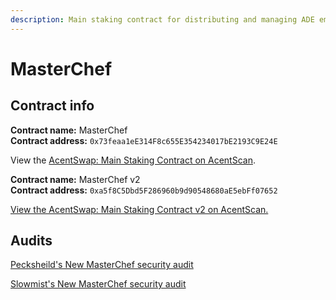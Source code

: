 ```yaml
---
description: Main staking contract for distributing and managing ADE emissions
---
```


# MasterChef

## Contract info

**Contract name:** MasterChef\
**Contract address:** `0x73feaa1eE314F8c655E354234017bE2193C9E24E`

View the [AcentSwap: Main Staking Contract on AcentScan](https://bscscan.com/address/0x73feaa1ee314f8c655e354234017be2193c9e24e).



**Contract name:** MasterChef v2\
**Contract address:** `0xa5f8C5Dbd5F286960b9d90548680aE5ebFf07652`

[View the AcentSwap: Main Staking Contract v2 on AcentScan.](https://bscscan.com/address/0xa5f8C5Dbd5F286960b9d90548680aE5ebFf07652)

## Audits

[Pecksheild's New MasterChef security audit](https://github.com/peckshield/publications/tree/master/audit\_reports/PeckShield-Audit-Report-AcentSwap-MasterChefV2-v1.0.pdf)

[Slowmist's New MasterChef security audit](https://github.com/slowmist/Knowledge-Base/blob/master/open-report-V2/smart-contract/SlowMist%20Audit%20Report%20-%20MasterChef%20v2\_en-us.pdf)
